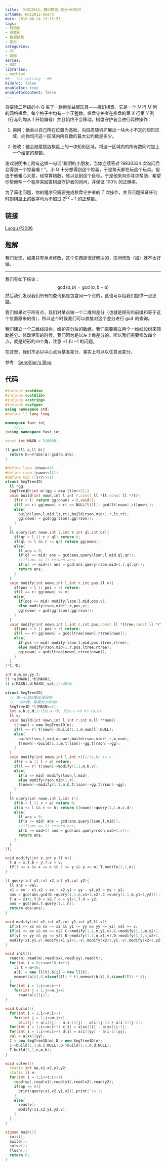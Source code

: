 ```yaml
---
title: 「NOI2012」魔幻棋盘-差分+树套树
urlname: NOI2012-board
date: 2018-08-24 13:15:53
tags:
- 线段树
- 树套树
- 数据结构
- 差分
categories: 
- OI
- 题解
series:
- NOI
libraries:
- mathjax 
##-- toc setting --##
hideToc: false
enableToc: true
enableTocContent: false
---
```



将要读二年级的小 Q 买了一款新型益智玩具——魔幻棋盘，它是一个 $N$ 行 $M$ 列的网格棋盘，每个格子中均有一个正整数。棋盘守护者在棋盘的第 $X$ 行第 $Y$ 列（行与列均从 $1$ 开始编号）并且始终不会移动。棋盘守护者会进行两种操作：

1. 询问：他会以自己所在位置为基础，向四周随机扩展出一块大小不定的矩形区域，向你询问这一区域内所有数的最大公约数是多少。

2. 修改：他会随意挑选棋盘上的一块矩形区域，将这一区域内的所有数同时加上一个给定的整数。

游戏说明书上附有这样一句话“聪明的小朋友，当你连续答对 $19930324$ 次询问后会得到一个惊喜噢！”。小 Q 十分想得到这个惊喜，于是每天都在玩这个玩具。但由于他粗心大意，经常算错数，难以达到这个目标。于是他来向你寻求帮助，希望你帮他写一个程序来回答棋盘守护者的询问，并保证 $100\%$ 的正确率。

为了简化问题，你的程序只需要完成棋盘守护者的 $T$ 次操作，并且问题保证任何时刻棋盘上的数字均为不超过 $2^{62} - 1$ 的正整数。

<!--more-->

## 链接

[Luogu P2086](https://www.luogu.org/problemnew/show/P2086)

## 题解

我们发现，如果只有单点修改，这个东西是很好解决的，区间修改（加）就不太好做。

---

我们有如下结论：
$$
\gcd(a,b) = \gcd(a,b-a)
$$
然后我们发现我们所有的查询都是包含同一个点的，这也可以给我们提供一点思路。

我们如果对于所有点，我们对某点做一个二维的差分（也就是矩形的前缀和等于这个位置原来的值），所以这个时候我们可以直接对这个差分进行 $\gcd$ 的查询。

我们建立一个二维线段树，维护差分后的数组，我们需要建立两个一维线段树来辅助差分。修改矩形的时候，我们因为是以左上角差分的，所以我们需要修改四个点，就是矩形的四个角，注意 $+1$ 和 $-1$ 的问题。

在这里，我们不必以中心点为基准差分，事实上可以以任意点差分。

参考：[SengXian's Blog](https://blog.sengxian.com/solutions/bzoj-2877)

## 代码



```cpp
#include <cstdio>
#include <cstdlib>
#include <cstring>
#include <cctype>
using namespace std;
#define ll long long

namespace fast_io{
	//...
}using namespace fast_io;

const int MAXN = 510000;

ll gcd(ll a,ll b){
  return b==0?abs(a):gcd(b,a%b);
}

#define lson (nown<<1)
#define rson (nown<<1|1)
#define mid ((l+r)>>1)
struct SegTree1D{
  ll *gg;
  SegTree1D(int m){gg = new ll[m<<2];}
  void build(int nown,int l,int r,const ll *lt,const ll *rt){
    if(r < l) return gg[nown] = 0,void();
    if(l == r) gg[nown] = rt == NULL?lt[l]: gcd(lt[nown],rt[nown]);
    else{
      build(lson,l,mid,lt,rt),build(rson,mid+1,r,lt,rt);
      gg[nown] = gcd(gg[lson],gg[rson]);
    }
  }
  ll query(int nown,int l,int r,int ql,int qr){
    if(qr < l || r < ql) return 0;
    if(ql <= l && r <= qr) return gg[nown];
    else{
      ll ans = 0;
      if(ql <= mid) ans = gcd(ans,query(lson,l,mid,ql,qr));
      //if(ans == 1) return ans;
      if(qr >= mid+1) ans = gcd(ans,query(rson,mid+1,r,ql,qr));
      return ans;
    }
  }
  void modify(int nown,int l,int r,int pos,ll v){
    if(pos < l || pos > r) return;
    if(l == r) gg[nown] += v;
    else{
      if(pos <= mid) modify(lson,l,mid,pos,v);
      else modify(rson,mid+1,r,pos,v);
      gg[nown] = gcd(gg[lson],gg[rson]);
    }
  }
  void modify(int nown,int l,int r,int pos,const ll *ltree,const ll *rtree){
    if(pos < l || pos > r) return;
    if(l == r) gg[nown] = gcd(ltree[nown],rtree[nown]);
    else{
      if(pos <= mid) modify(lson,l,mid,pos,ltree,rtree);
      else modify(rson,mid+1,r,pos,ltree,rtree);
      gg[nown] = gcd(ltree[nown],rtree[nown]);
    }
  }
}*C,*D;

int n,m,xx,yy,t;
ll *a[MAXN],*b[MAXN];
ll c[MAXN],d[MAXN],val;//c横d纵

struct SegTree2D{
  // 每一行建1棵1D线段树
  // 一共n棵，每棵大小均为m
  SegTree1D *t[MAXN<<2];
  int a,b,c,d;//行从 a->b, 列从 c->d or (a,b)
  ll v;
  void build(int nown,int l,int r,int m,ll **num){
    t[nown] = new SegTree1D(m);
    if(l == r) t[nown]->build(1,1,m,num[l],NULL);
    else{
      build(lson,l,mid,m,num),build(rson,mid+1,r,m,num);
      t[nown]->build(1,1,m,t[lson]->gg,t[rson]->gg);
    }
  }
  void modify(int nown,int l,int r){//(a,b) += v
    if(r < a || l > a) return;
    if(l == r) t[nown]->modify(1,1,m,b,v);
    else{
      if(a <= mid) modify(lson,l,mid);
      else modify(rson,mid+1,r);
      t[nown]->modify(1,1,m,b,t[lson]->gg,t[rson]->gg);
    }
  }
  ll query(int nown,int l,int r){
    if(b < l || r < a) return 0;
    if(a <= l && r <= b) return t[nown]->query(1,1,m,c,d);
    else{
      ll ans = 0;
      if(a <= mid) ans = gcd(ans,query(lson,l,mid));
      //if(ans == 1) return ans;
      if(b >= mid+1) ans = gcd(ans,query(rson,mid+1,r));
      return ans;
    }
  }
}T;

void modify(int x,int y,ll v){
  T.a = x,T.b = y,T.v = v;
  if(1 <= x && x <= n && 1 <= y && y <= m) T.modify(1,1,n);
}

ll query(int x1,int x2,int y1,int y2){
  ll ans = val;
  x1 = xx - x1,x2 = xx + x2,y1 = yy - y1,y2 = yy + y2;
  ans = gcd(ans,gcd(D->query(1,1,n,x1+1,x2),C->query(1,1,m,y1+1,y2)));
  T.a = x1+1,T.b = x2,T.c = y1+1,T.d = y2;
  ans = gcd(ans,T.query(1,1,n));
  return abs(ans);
}

void modify(int x1,int x2,int y1,int y2,ll v){
  if(x1 <= xx && xx <= x2 && y1 <= yy && yy <= y2) val += v;
  if(x1 <= xx && xx <= x2) C->modify(1,1,m,y1,v),C->modify(1,1,m,y2+1,-v);
  if(y1 <= yy && yy <= y2) D->modify(1,1,n,x1,v),D->modify(1,1,n,x2+1,-v);
  modify(x1,y1,v),modify(x1,y2+1,-v),modify(x2+1,y1,-v),modify(x2+1,y2+1,v);
}

void init(){
  read(n),read(m),read(xx),read(yy),read(t);
  for(int i = 0;i<=n+10;i++){
    ll t = m+10;
    a[i] = new ll[t],b[i] = new ll[t];
    memset(a[i],0,sizeof(ll) * t),memset(b[i],0,sizeof(ll) * t);
  }
  for(int i = 1;i<=n;i++)
    for(int j = 1;j<=m;j++)
      read(a[i][j]);
}

void build(){
  for(int i = 1;i<=n;i++)
    for(int j = 1;j<=m;j++)
      b[i][j] = a[i][j] - a[i-1][j] - a[i][j-1] + a[i-1][j-1];
  for(int i = 1;i<=m;i++) c[i] = a[xx][i] - a[xx][i-1];
  for(int i = 1;i<=n;i++) d[i] = a[i][yy] - a[i-1][yy];
  val = a[xx][yy];
  C = new SegTree1D(m),D = new SegTree1D(n);
  C->build(1,1,m,c,NULL),D->build(1,1,n,d,NULL);
  T.build(1,1,n,m,b);
}

void solve(){
  static int op,x1,x2,y1,y2;
  static ll v;
  for(int i = 1;i<=t;i++){
    read(op),read(x1),read(y1),read(x2),read(y2);
    if(op == 0){
      print(query(x1,x2,y1,y2)),print('\n');
    }
    else{
      read(v);
      modify(x1,x2,y1,y2,v);
    }
  }
}

signed main(){
  init();
  build();
  solve();
  flush();
  return 0;
}
```




